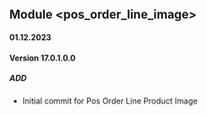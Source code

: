 ## Module <pos_order_line_image>

#### 01.12.2023
#### Version 17.0.1.0.0
##### ADD

- Initial commit for Pos Order Line Product Image